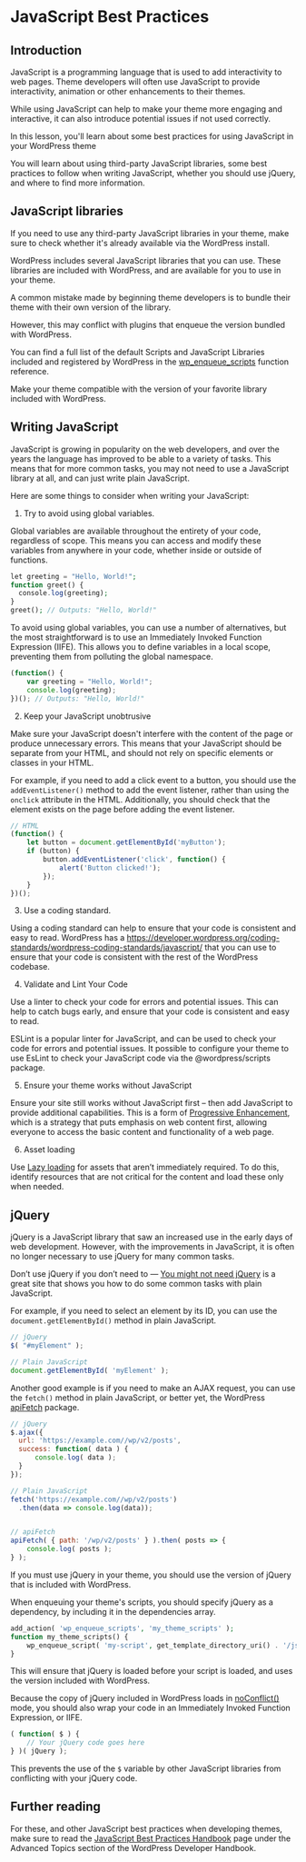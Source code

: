 # JavaScript Best Practices

## Introduction

JavaScript is a programming language that is used to add interactivity to web pages. Theme developers will often use JavaScript to provide interactivity, animation or other enhancements to their themes.

While using JavaScript can help to make your theme more engaging and interactive, it can also introduce potential issues if not used correctly.

In this lesson, you'll learn about some best practices for using JavaScript in your WordPress theme

You will learn about using third-party JavaScript libraries, some best practices to follow when writing JavaScript, whether you should use jQuery, and where to find more information.

## JavaScript libraries

If you need to use any third-party JavaScript libraries in your theme, make sure to check whether it's already available via the WordPress install.

WordPress includes several JavaScript libraries that you can use. These libraries are included with WordPress, and are available for you to use in your theme.

A common mistake made by beginning theme developers is to bundle their theme with their own version of the library. 

However, this may conflict with plugins that enqueue the version bundled with WordPress.

You can find a full list of the default Scripts and JavaScript Libraries included and registered by WordPress in the [wp_enqueue_scripts](https://developer.wordpress.org/reference/functions/wp_enqueue_script/#default-scripts-and-js-libraries-included-and-registered-by-wordpress) function reference.

Make your theme compatible with the version of your favorite library included with WordPress.

## Writing JavaScript

JavaScript is growing in popularity on the web developers, and over the years the language has improved to be able to a variety of tasks. This means that for more common tasks, you may not need to use a JavaScript library at all, and can just write plain JavaScript.

Here are some things to consider when writing your JavaScript:

1. Try to avoid using global variables.

Global variables are available throughout the entirety of your code, regardless of scope. This means you can access and modify these variables from anywhere in your code, whether inside or outside of functions.

```php
let greeting = "Hello, World!";
function greet() {
  console.log(greeting);
}
greet(); // Outputs: "Hello, World!"
```

To avoid using global variables, you can use a number of alternatives, but the most straightforward is to use an Immediately Invoked Function Expression (IIFE). This allows you to define variables in a local scope, preventing them from polluting the global namespace.

```js
(function() {
	var greeting = "Hello, World!";
	console.log(greeting);
})(); // Outputs: "Hello, World!"
```

2. Keep your JavaScript unobtrusive

Make sure your JavaScript doesn't interfere with the content of the page or produce unnecessary errors. This means that your JavaScript should be separate from your HTML, and should not rely on specific elements or classes in your HTML.

For example, if you need to add a click event to a button, you should use the `addEventListener()` method to add the event listener, rather than using the `onclick` attribute in the HTML. Additionally, you should check that the element exists on the page before adding the event listener.

```js
// HTML
(function() {
	let button = document.getElementById('myButton');
	if (button) {
        button.addEventListener('click', function() {
            alert('Button clicked!');
        });
	}
})(); 
```

3. Use a coding standard. 

Using a coding standard can help to ensure that your code is consistent and easy to read. WordPress has a https://developer.wordpress.org/coding-standards/wordpress-coding-standards/javascript/ that you can use to ensure that your code is consistent with the rest of the WordPress codebase.

4. Validate and Lint Your Code

Use a linter to check your code for errors and potential issues. This can help to catch bugs early, and ensure that your code is consistent and easy to read.

ESLint is a popular linter for JavaScript, and can be used to check your code for errors and potential issues. It possible to configure your theme to use EsLint to check your JavaScript code via the @wordpress/scripts package.

5. Ensure your theme works without JavaScript

Ensure your site still works without JavaScript first – then add JavaScript to provide additional capabilities. This is a form of [Progressive Enhancement](https://developer.mozilla.org/en-US/docs/Glossary/Progressive_Enhancement), which is a strategy that puts emphasis on web content first, allowing everyone to access the basic content and functionality of a web page.

6. Asset loading

Use [Lazy loading](https://developer.mozilla.org/en-US/docs/Web/Performance/Lazy_loading) for assets that aren’t immediately required. To do this, identify resources that are not critical for the content and load these only when needed.

## jQuery

jQuery is a JavaScript library that saw an increased use in the early days of web development. However, with the improvements in JavaScript, it is often no longer necessary to use jQuery for many common tasks.

Don’t use jQuery if you don’t need to — [You might not need jQuery](https://youmightnotneedjquery.com/) is a great site that shows you how to do some common tasks with plain JavaScript.

For example, if you need to select an element by its ID, you can use the `document.getElementById()` method in plain JavaScript.

```js
// jQuery
$( "#myElement" );

// Plain JavaScript
document.getElementById( 'myElement' );
```

Another good example is if you need to make an AJAX request, you can use the `fetch()` method in plain JavaScript, or better yet, the WordPress [apiFetch](https://developer.wordpress.org/block-editor/reference-guides/packages/packages-api-fetch/) package.

```js
// jQuery
$.ajax({
  url: 'https://example.com//wp/v2/posts',
  success: function( data ) {
	  console.log( data );
  }
});

// Plain JavaScript
fetch('https://example.com//wp/v2/posts')
  .then(data => console.log(data));


// apiFetch
apiFetch( { path: '/wp/v2/posts' } ).then( posts => {
    console.log( posts );
} );
```

If you must use jQuery in your theme, you should use the version of jQuery that is included with WordPress.

When enqueuing your theme's scripts, you should specify jQuery as a dependency, by including it in the dependencies array.

```php
add_action( 'wp_enqueue_scripts', 'my_theme_scripts' );
function my_theme_scripts() {
    wp_enqueue_script( 'my-script', get_template_directory_uri() . '/js/my-script.js', array( 'jquery' ), '1.0', true );
}

```

This will ensure that jQuery is loaded before your script is loaded, and uses the version included with WordPress.

Because the copy of jQuery included in WordPress loads in [noConflict()](https://api.jquery.com/jQuery.noConflict/) mode, you should also wrap your code in an Immediately Invoked Function Expression, or IIFE.

```javascript
( function( $ ) {
    // Your jQuery code goes here
} )( jQuery );
```

This prevents the use of the `$` variable by other JavaScript libraries from conflicting with your jQuery code.

## Further reading

For these, and other JavaScript best practices when developing themes, make sure to read the [JavaScript Best Practices Handbook](https://developer.wordpress.org/themes/advanced-topics/javascript-best-practices) page under the Advanced Topics section of the WordPress Developer Handbook.